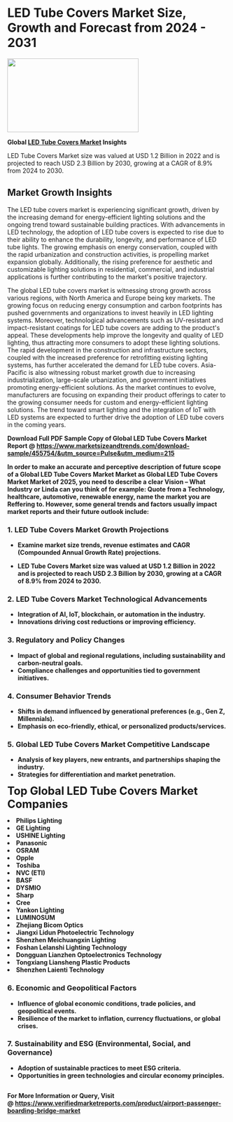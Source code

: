 <H1>LED Tube Covers Market Size, Growth and Forecast from 2024 - 2031</H1><img class="aligncenter size-medium wp-image-584254" src="https://thirdeyenews.in/wp-content/uploads/2024/09/Global-Market-Research-300x168.jpeg" alt="" width="300" height="168" /><p><strong>Global&nbsp;<a href="https://www.marketsizeandtrends.com/download-sample/455754/&amp;utm_source=Pulse&amp;utm_medium=215">LED Tube Covers Market</a> Insights</strong></p><p>LED Tube Covers Market size was valued at USD 1.2 Billion in 2022 and is projected to reach USD 2.3 Billion by 2030, growing at a CAGR of 8.9% from 2024 to 2030.</p><p><h2>Market Growth Insights</h2> <p>The LED tube covers market is experiencing significant growth, driven by the increasing demand for energy-efficient lighting solutions and the ongoing trend toward sustainable building practices. With advancements in LED technology, the adoption of LED tube covers is expected to rise due to their ability to enhance the durability, longevity, and performance of LED tube lights. The growing emphasis on energy conservation, coupled with the rapid urbanization and construction activities, is propelling market expansion globally. Additionally, the rising preference for aesthetic and customizable lighting solutions in residential, commercial, and industrial applications is further contributing to the market's positive trajectory.</p> <p><strong></strong></p> <p>The global LED tube covers market is witnessing strong growth across various regions, with North America and Europe being key markets. The growing focus on reducing energy consumption and carbon footprints has pushed governments and organizations to invest heavily in LED lighting systems. Moreover, technological advancements such as UV-resistant and impact-resistant coatings for LED tube covers are adding to the product's appeal. These developments help improve the longevity and quality of LED lighting, thus attracting more consumers to adopt these lighting solutions. The rapid development in the construction and infrastructure sectors, coupled with the increased preference for retrofitting existing lighting systems, has further accelerated the demand for LED tube covers. Asia-Pacific is also witnessing robust market growth due to increasing industrialization, large-scale urbanization, and government initiatives promoting energy-efficient solutions. As the market continues to evolve, manufacturers are focusing on expanding their product offerings to cater to the growing consumer needs for custom and energy-efficient lighting solutions. The trend toward smart lighting and the integration of IoT with LED systems are expected to further drive the adoption of LED tube covers in the coming years.</p> <p><strong></p><p><span class=""><strong>Download Full PDF Sample Copy of Global LED Tube Covers Market Report</strong> @ <a href="https://www.marketsizeandtrends.com/download-sample/455754/&amp;utm_source=Pulse&amp;utm_medium=215" target="_blank">https://www.marketsizeandtrends.com/download-sample/455754/&amp;utm_source=Pulse&amp;utm_medium=215</a></span></p><p>In order to make an accurate and perceptive description of future scope of a Global&nbsp;LED Tube Covers Market Market as Global&nbsp;LED Tube Covers Market Market of 2025, you need to describe a clear Vision &ndash; What Industry or Linda can you think of for example: Quote from a Technology, healthcare, automotive, renewable energy, name the market you are Reffering to. However, some general trends and factors usually impact market reports and their future outlook include:</p><h3>1.&nbsp;<strong>LED Tube Covers Market Growth Projections</strong></h3><ul><li>Examine market size trends, revenue estimates and CAGR (Compounded Annual Growth Rate) projections.</li><li><p>LED Tube Covers Market size was valued at USD 1.2 Billion in 2022 and is projected to reach USD 2.3 Billion by 2030, growing at a CAGR of 8.9% from 2024 to 2030.</p></li></ul><h3>2.&nbsp;<strong>LED Tube Covers Market Technological Advancements</strong></h3><ul><li>Integration of AI, IoT, blockchain, or automation in the industry.</li><li>Innovations driving cost reductions or improving efficiency.</li></ul><h3>3.&nbsp;<strong>Regulatory and Policy Changes</strong></h3><ul><li>Impact of global and regional regulations, including sustainability and carbon-neutral goals.</li><li>Compliance challenges and opportunities tied to government initiatives.</li></ul><h3>4.&nbsp;<strong>Consumer Behavior Trends</strong></h3><ul><li>Shifts in demand influenced by generational preferences (e.g., Gen Z, Millennials).</li><li>Emphasis on eco-friendly, ethical, or personalized products/services.</li></ul><h3>5.&nbsp;<strong>Global LED Tube Covers Market Competitive Landscape</strong></h3><ul><li>Analysis of key players, new entrants, and partnerships shaping the industry.</li><li>Strategies for differentiation and market penetration.</li></ul><p data-pm-slice="1 1 []"><span style="color: inherit; font-family: inherit; font-size: 25px;">Top Global LED Tube Covers Market Companies</span></p><div class="" data-test-id=""><p><li>Philips Lighting</li><li> GE Lighting</li><li> USHINE Lighting</li><li> Panasonic</li><li> OSRAM</li><li> Opple</li><li> Toshiba</li><li> NVC (ETI)</li><li> BASF</li><li> DYSMIO</li><li> Sharp</li><li> Cree</li><li> Yankon Lighting</li><li> LUMINOSUM</li><li> Zhejiang Bicom Optics</li><li> Jiangxi Lidun Photoelectric Technology</li><li> Shenzhen Meichuangxin Lighting</li><li> Foshan Lelanshi Lighting Technology</li><li> Dongguan Lianzhen Optoelectronics Technology</li><li> Tongxiang Liansheng Plastic Products</li><li> Shenzhen Laienti Technology</li></p></div><h3>6.&nbsp;<strong>Economic and Geopolitical Factors</strong></h3><ul><li>Influence of global economic conditions, trade policies, and geopolitical events.</li><li>Resilience of the market to inflation, currency fluctuations, or global crises.</li></ul><h3>7.&nbsp;<strong>Sustainability and ESG (Environmental, Social, and Governance)</strong></h3><ul><li>Adoption of sustainable practices to meet ESG criteria.</li><li>Opportunities in green technologies and circular economy principles.</li></ul><h2><strong style="font-size: 14px;">For More Information or Query, Visit @&nbsp;</strong><a style="background-color: #ffffff; font-size: 14px;" href="https://www.marketsizeandtrends.com/report/led-tube-covers-market/" target="_blank">https://www.verifiedmarketreports.com/product/airport-passenger-boarding-bridge-market</a></h2>
